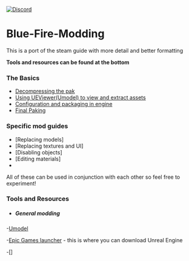[![Discord](https://img.shields.io/discord/707647729043636276?color=%237289da&label=Join%20the%20blue%20fire%20discord%21&style=for-the-badge)](https://discord.gg/q4ydWSG)

# Blue-Fire-Modding
This is a port of the steam guide with more detail and better formatting

**Tools and resources can be found at the bottom**

### The Basics
 - [Decompressing the pak](./Unpaking.md)
 - [Using UEViewer(Umodel) to view and extract assets](./UEViewer.md)
 - [Configuration and packaging in engine](./Engine.md)
 - [Final Paking](./Paking.md)
 
### Specific mod guides
 - [Replacing models]
 - [Replacing textures and UI]
 - [Disabling objects]
 - [Editing materials]
 - 
  All of these can be used in conjunction with each other so feel free to experiment!
  
### Tools and Resources
 - ##### General modding  
  -[Umodel](https://www.gildor.org/en/projects/umodel)
  
  -[Epic Games launcher](https://www.epicgames.com/store/en-US/download) - this is where you can download Unreal Engine
  
  -[]
